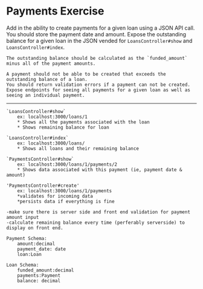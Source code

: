 # Payments Exercise

Add in the ability to create payments for a given loan using a JSON API call. 
	You should store the payment date and amount. 
	Expose the outstanding balance for a given loan in the JSON vended for `LoansController#show` and `LoansController#index`. 

	The outstanding balance should be calculated as the `funded_amount` minus all of the payment amounts.

	A payment should not be able to be created that exceeds the outstanding balance of a loan. 
	You should return validation errors if a payment can not be created. 
	Expose endpoints for seeing all payments for a given loan as well as seeing an individual payment.

______________________________________________________________________


	`LoansController#show`
		ex: localhost:3000/loans/1
		* Shows all the payments associated with the loan 
		* Shows remaining balance for loan 

	`LoansController#index`
		ex: localhost:3000/loans/
		* Shows all loans and their remaining balance 

	`PaymentsController#show`
		ex: localhost:3000/loans/1/payments/2
		* Shows data associated with this payment (ie, payment date & amount)

	'PaymentsController#create'
		ex: localhost:3000/loans/1/payments 
		*validates for incoming data 
		*persists data if everything is fine

	-make sure there is server side and front end validation for payment amount input 
	-calculate remaining balance every time (perferably serverside) to display on front end. 

	Payment Schema: 
		amount:decimal 
		payment_date: date
		loan:Loan 

	Loan Schema:
		funded_amount:decimal
		payments:Payment
		balance: decimal